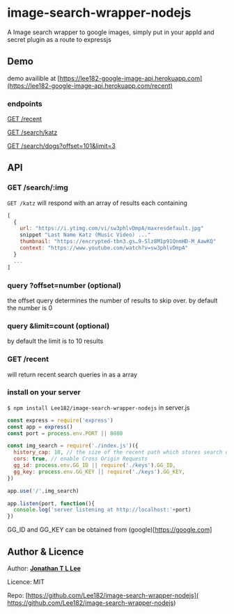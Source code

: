 # image-search-wrapper-nodejs
A Image search wrapper to google images, simply put in your appId and secret plugin as a route to expressjs
## Demo
demo availible at [https://lee182-google-image-api.herokuapp.com](https://lee182-google-image-api.herokuapp.com/recent)

### endpoints
[GET /recent](https://lee182-google-image-api.herokuapp.com/recent)

[GET /search/katz](https://lee182-google-image-api.herokuapp.com/search/katz)

[GET /search/dogs?offset=101&limit=3](https://lee182-google-image-api.herokuapp.com/search//search/dogs?offset=101&limit=3)

## API
### GET /search/:img
`GET /katz` will respond with
an array of results each containing

```javascript
[
  {
    url: "https://i.ytimg.com/vi/sw3phlvDmpA/maxresdefault.jpg"
    snippet "Last Name Katz (Music Video) ..."
    thumbnail: "https://encrypted-tbn3.gs…9-Slz8M1p91QnmHD-M_AawKQ"
    context: "https://www.youtube.com/watch?v=sw3phlvDmpA"
  }
  ...
]
```
### query ?offset=number (optional)
the offset query determines the number of results to skip over. by default the number is 0

### query &limit=count (optional)
by default the limit is to 10 results

### GET /recent
will return recent search queries in as a array

### install on your server
```$ npm install Lee182/image-search-wrapper-nodejs```
in server.js
```javascript
const express = require('express')
const app = express()
const port = process.env.PORT || 8080

const img_search = require('./index.js')({
  history_cap: 10, // the size of the recent path which stores search queries
  cors: true, // enable Cross Origin Requests
  gg_id: process.env.GG_ID || require('./keys').GG_ID,
  gg_key: process.env.GG_KEY || require('./keys').GG_KEY,
})

app.use('/',img_search)

app.listen(port, function(){
  console.log('server listening at http://localhost:'+port)
})
```
GG_ID and GG_KEY can be obtained from (google)[https://google.com]

## Author & Licence
Author: **[Jonathan T L Lee](https://github.com/Lee182)**

Licence: MIT

Repo: [https://github.com/Lee182/image-search-wrapper-nodejs]( https://github.com/Lee182/image-search-wrapper-nodejs)
